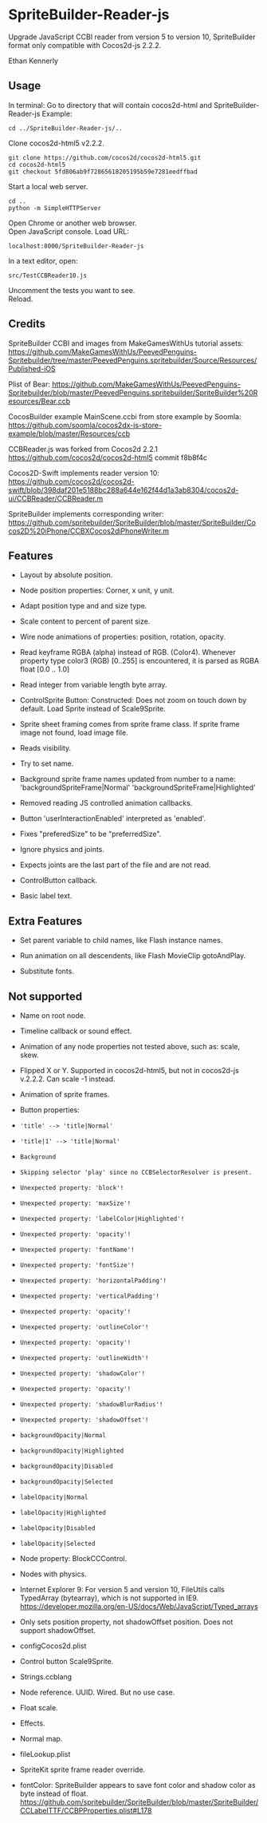 SpriteBuilder-Reader-js
=======================

Upgrade JavaScript CCBI reader from version 5 to version 10, SpriteBuilder format only compatible with Cocos2d-js 2.2.2.

Ethan Kennerly


Usage
-----

In terminal:
Go to directory that will contain cocos2d-html and SpriteBuilder-Reader-js
Example:

    cd ../SpriteBuilder-Reader-js/..

Clone cocos2d-html5 v2.2.2.

    git clone https://github.com/cocos2d/cocos2d-html5.git 
    cd cocos2d-html5
    git checkout 5fd806ab9f72865618205195b59e7281eedffbad

Start a local web server.

    cd ..
    python -m SimpleHTTPServer

Open Chrome or another web browser.  
Open JavaScript console.
Load URL:

    localhost:8000/SpriteBuilder-Reader-js

In a text editor, open:

    src/TestCCBReader10.js

Uncomment the tests you want to see.  
Reload.


Credits
-------

SpriteBuilder CCBI and images from MakeGamesWithUs tutorial assets:
<https://github.com/MakeGamesWithUs/PeevedPenguins-Spritebuilder/tree/master/PeevedPenguins.spritebuilder/Source/Resources/Published-iOS>

Plist of Bear:
<https://github.com/MakeGamesWithUs/PeevedPenguins-Spritebuilder/blob/master/PeevedPenguins.spritebuilder/SpriteBuilder%20Resources/Bear.ccb>

CocosBuilder example MainScene.ccbi from store example by Soomla:
<https://github.com/soomla/cocos2dx-js-store-example/blob/master/Resources/ccb>

CCBReader.js was forked from Cocos2d 2.2.1
<https://github.com/cocos2d/cocos2d-html5>
commit f8b8f4c

Cocos2D-Swift implements reader version 10:
<https://github.com/cocos2d/cocos2d-swift/blob/398daf201e5188bc288a644e162f44d1a3ab8304/cocos2d-ui/CCBReader/CCBReader.m>

SpriteBuilder implements corresponding writer:
<https://github.com/spritebuilder/SpriteBuilder/blob/master/SpriteBuilder/Cocos2D%20iPhone/CCBXCocos2diPhoneWriter.m>


Features
--------

 * Layout by absolute position.

 * Node position properties:  Corner, x unit, y unit.
 
 * Adapt position type and and size type.

 * Scale content to percent of parent size.

 * Wire node animations of properties: position, rotation, opacity.

 * Read keyframe RGBA (alpha) instead of RGB.  (Color4).  Whenever property type color3 (RGB) [0..255] is encountered, it is parsed as RGBA float [0.0 .. 1.0]
  
 * Read integer from variable length byte array.
  
 * ControlSprite Button:
       Constructed:  Does not zoom on touch down by default.
       Load Sprite instead of Scale9Sprite.
 
 * Sprite sheet framing comes from sprite frame class.
   If sprite frame image not found, load image file.
  
 * Reads visibility.
 
 * Try to set name.
  
 * Background sprite frame names updated from number to a name:
   'backgroundSpriteFrame|Normal'
   'backgroundSpriteFrame|Highlighted' 
 
 * Removed reading JS controlled animation callbacks.

 * Button 'userInteractionEnabled' interpreted as 'enabled'.

 * Fixes "preferedSize" to be "preferredSize".

 * Ignore physics and joints.  
 
 * Expects joints are the last part of the file and are not read.

 * ControlButton callback.

 * Basic label text.


Extra Features
--------------

 * Set parent variable to child names, like Flash instance names.

 * Run animation on all descendents, like Flash MovieClip gotoAndPlay.

 * Substitute fonts.


Not supported
-------------

 * Name on root node.

 * Timeline callback or sound effect.

 * Animation of any node properties not tested above, such as: scale, skew.

 * Flipped X or Y.  Supported in cocos2d-html5, but not in cocos2d-js v.2.2.2.  Can scale -1 instead.

 * Animation of sprite frames.
 
 * Button properties:
 *     'title' --> 'title|Normal'
 *     'title|1' --> 'title|Normal'
 *     Background 
 *     Skipping selector 'play' since no CCBSelectorResolver is present.
 *     Unexpected property: 'block'!
 *     Unexpected property: 'maxSize'!
 *     Unexpected property: 'labelColor|Highlighted'!
 *     Unexpected property: 'opacity'!
 *     Unexpected property: 'fontName'!
 *     Unexpected property: 'fontSize'!
 *     Unexpected property: 'horizontalPadding'!
 *     Unexpected property: 'verticalPadding'!
 *     Unexpected property: 'opacity'!
 *     Unexpected property: 'outlineColor'!
 *     Unexpected property: 'opacity'!
 *     Unexpected property: 'outlineWidth'!
 *     Unexpected property: 'shadowColor'!
 *     Unexpected property: 'opacity'!
 *     Unexpected property: 'shadowBlurRadius'!
 *     Unexpected property: 'shadowOffset'! 
 *     backgroundOpacity|Normal
 *     backgroundOpacity|Highlighted
 *     backgroundOpacity|Disabled
 *     backgroundOpacity|Selected
 *     labelOpacity|Normal
 *     labelOpacity|Highlighted
 *     labelOpacity|Disabled
 *     labelOpacity|Selected

 * Node property:  BlockCCControl.

 * Nodes with physics.

 * Internet Explorer 9: For version 5 and version 10, FileUtils calls TypedArray (bytearray), which is not supported in IE9.
 <https://developer.mozilla.org/en-US/docs/Web/JavaScript/Typed_arrays>

 * Only sets position property, not shadowOffset position.  Does not support shadowOffset.
 
 * configCocos2d.plist 
 
 * Control button Scale9Sprite.
 
 * Strings.ccblang
 
 * Node reference.  UUID.  Wired.  But no use case.
 
 * Float scale.
 
 * Effects.
 
 * Normal map.
 
 * fileLookup.plist
 
 * SpriteKit sprite frame reader override.

 * fontColor: SpriteBuilder appears to save font color and shadow color as byte instead of float.
<https://github.com/spritebuilder/SpriteBuilder/blob/master/SpriteBuilder/CCLabelTTF/CCBPProperties.plist#L178>

